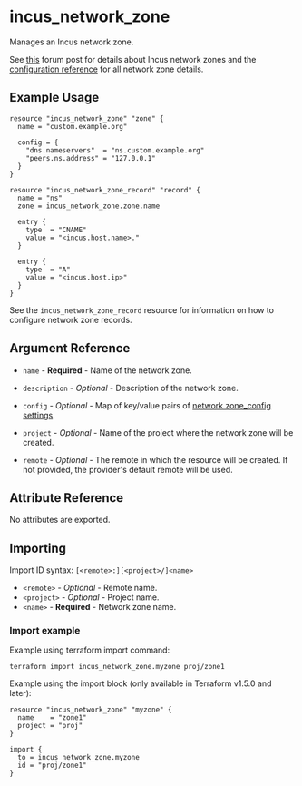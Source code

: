 # incus_network_zone

Manages an Incus network zone.

See [this](https://discuss.linuxcontainers.org/t/incus-built-in-dns-server/12033) forum post for details about Incus network zones and the
[configuration reference](https://linuxcontainers.org/incus/docs/main/howto/network_zones/) for all network zone details.

## Example Usage

```hcl
resource "incus_network_zone" "zone" {
  name = "custom.example.org"

  config = {
    "dns.nameservers"  = "ns.custom.example.org"
    "peers.ns.address" = "127.0.0.1"
  }
}

resource "incus_network_zone_record" "record" {
  name = "ns"
  zone = incus_network_zone.zone.name

  entry {
    type  = "CNAME"
    value = "<incus.host.name>."
  }

  entry {
    type  = "A"
    value = "<incus.host.ip>"
  }
}
```

See the `incus_network_zone_record` resource for information on how to configure network zone records.

## Argument Reference

* `name` - **Required** - Name of the network zone.

* `description` - *Optional* - Description of the network zone.

* `config` - *Optional* - Map of key/value pairs of
  [network zone_config settings](https://linuxcontainers.org/incus/docs/main/howto/network_zones/#configuration-options).

* `project` - *Optional* - Name of the project where the network zone will be created.

* `remote` - *Optional* - The remote in which the resource will be created. If
  not provided, the provider's default remote will be used.

## Attribute Reference

No attributes are exported.

## Importing

Import ID syntax: `[<remote>:][<project>/]<name>`

* `<remote>` - *Optional* - Remote name.
* `<project>` - *Optional* - Project name.
* `<name>` - **Required** - Network zone name.

### Import example

Example using terraform import command:

```shell
terraform import incus_network_zone.myzone proj/zone1
```

Example using the import block (only available in Terraform v1.5.0 and later):

```hcl
resource "incus_network_zone" "myzone" {
  name    = "zone1"
  project = "proj"
}

import {
  to = incus_network_zone.myzone
  id = "proj/zone1"
}
```
